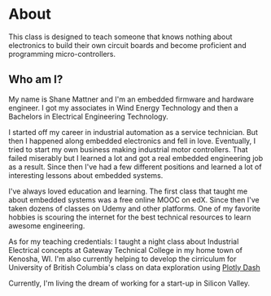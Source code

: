 # About

This class is designed to teach someone that knows nothing about electronics to build their own circuit boards and become proficient and programming micro-controllers.  

## Who am I?

My name is Shane Mattner and I'm an embedded firmware and hardware engineer.  I got my associates in Wind Energy Technology and then a Bachelors in Electrical Engineering Technology.  

I started off my career in industrial automation as a service technician.  But then I happened along embedded electronics and fell in love.  Eventually, I tried to start my own business making industrial motor controllers.  That failed miserably but I learned a lot and got a real embedded engineering job as a result.  Since then I've had a few different positions and learned a lot of interesting lessons about embedded systems.

I've always loved education and learning. The first class that taught me about embedded systems was a free online MOOC on edX.  Since then I've taken dozens of classes on Udemy and other platforms.  One of my favorite hobbies is scouring the internet for the best technical resources to learn awesome engineering.

As for my teaching credentials: I taught a night class about Industrial Electrical concepts at Gateway Technical College in my home town of Kenosha, WI.  I'm also currently helping to develop the cirriculum for University of British Columbia's class on data exploration using [Plotly Dash](https://plotly.com/dash/)

Currently, I'm living the dream of working for a start-up in Silicon Valley.
